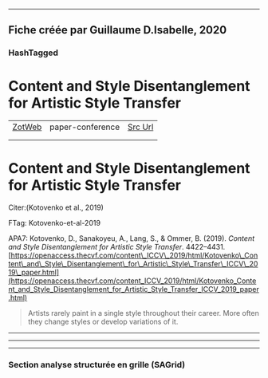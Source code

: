 
----
Fiche créée par Guillaume D.Isabelle, 2020 
---- 

### HashTagged 





# Content and Style Disentanglement for Artistic Style Transfer
|       |       |       |
|  ---  |  ---  |  ---  |
|   [ZotWeb](http://zotero.org/users/180474/items/QHUTRIZI)    | paper-conference      | [Src Url](https://openaccess.thecvf.com/content_ICCV_2019/html/Kotovenko_Content_and_Style_Disentanglement_for_Artistic_Style_Transfer_ICCV_2019_paper.html)      |
|       |       |       |
|       |       |       |

Content and Style Disentanglement for Artistic Style Transfer
=============================================================



Citer:(Kotovenko et al., 2019)

FTag: Kotovenko-et-al-2019

APA7: Kotovenko, D., Sanakoyeu, A., Lang, S., & Ommer, B. (2019). _Content and Style Disentanglement for Artistic Style Transfer_. 4422–4431. [https://openaccess.thecvf.com/content\_ICCV\_2019/html/Kotovenko\_Content\_and\_Style\_Disentanglement\_for\_Artistic\_Style\_Transfer\_ICCV\_2019\_paper.html](https://openaccess.thecvf.com/content_ICCV_2019/html/Kotovenko_Content_and_Style_Disentanglement_for_Artistic_Style_Transfer_ICCV_2019_paper.html)



>Artists rarely paint in a single style throughout their career. More often they change styles or develop variations of it.
----------------------------------------------------------------------------------------------------------------------------






----

----



### Section analyse structurée en grille (SAGrid)


